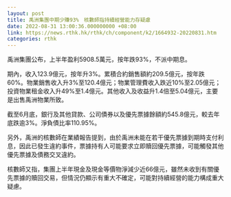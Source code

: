 ```yaml
---
layout: post
title: 禹洲集團中期少賺93%　核數師指持續經營能力存疑慮
date: 2022-08-31 13:00:36.000000000 +08:00
link: https://news.rthk.hk/rthk/ch/component/k2/1664932-20220831.htm
categories: rthk
---
```


禹洲集團公布，上半年盈利5908.5萬元，按年跌93%，不派中期息。

期內，收入123.9億元，按年升3%。累積合約銷售額約209.5億元，按年跌60%。物業銷售收入升3%至120.4億元；物業管理費收入跌近10%至2.05億元；投資物業租金收入升49%至1.4億元。其他收入及收益升1.4倍至5.04億元，主要是出售禹洲物業所致。

截至6月底，銀行及其他貸款、公司債券以及優先票據餘額約545.8億元，較去年底跌逾3%。淨負債比率110.95%。

另外，禹洲的核數師在業績報告提到，由於禹洲未能在若干優先票據到期時支付利息，因此已發生違約事件，票據持有人可能要求立即贖回優先票據，可能觸發其他優先票據及債務交叉違約。

核數師又指，集團上半年現金及現金等價物淨減少近66億元，雖然未收到有關優先票據的贖回交易，但情況仍顯示有重大不確定，可能對持續經營的能力構成重大疑慮。
